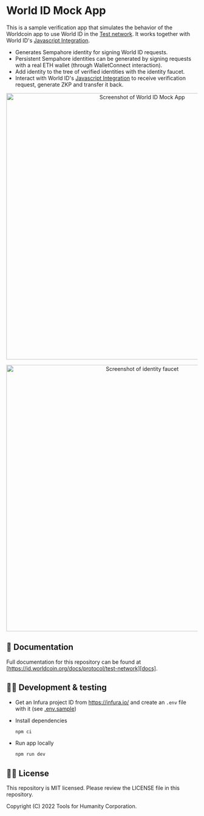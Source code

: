 # World ID Mock App

This is a sample verification app that simulates the behavior of the Worldcoin app to use World ID in the [Test network](https://id.worldcoin.org/docs/protocol/test-network). It works together with World ID's [Javascript Integration](https://id.worldcoin.org/docs/js).

- Generates Sempahore identity for signing World ID requests.
- Persistent Sempahore identities can be generated by signing requests with a real ETH wallet (through WalletConnect interaction).
- Add identity to the tree of verified identities with the identity faucet.
- Interact with World ID's [Javascript Integration](https://id.worldcoin.org/docs/js) to receive verification request, generate ZKP and transfer it back.

<p align="center">
<img src="world-id-mock-app-screenshot-1.png" alt="Screenshot of World ID Mock App" width="700" />
</p>

<p align="center">
<img src="world-id-mock-app-screenshot-2.png" alt="Screenshot of identity faucet" width="700" />
</p>

## 📄 Documentation

Full documentation for this repository can be found at [https://id.worldcoin.org/docs/protocol/test-network][docs].

## 🧑‍💻 Development & testing

- Get an Infura project ID from https://infura.io/ and create an `.env` file with it (see [.env.sample](./.env.sample))

- Install dependencies

  ```bash
  npm ci
  ```

- Run app locally

  ```bash
  npm run dev
  ```

## 🧑‍⚖️ License

This repository is MIT licensed. Please review the LICENSE file in this repository.

Copyright (C) 2022 Tools for Humanity Corporation.

[docs]: https://id.worldcoin.org/docs/protocol/test-network
